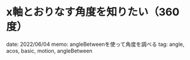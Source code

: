 # x軸とおりなす角度を知りたい（360度）

date: 2022/06/04
memo: angleBetweenを使って角度を調べる
tag: angle, acos, basic, motion, angleBetween
